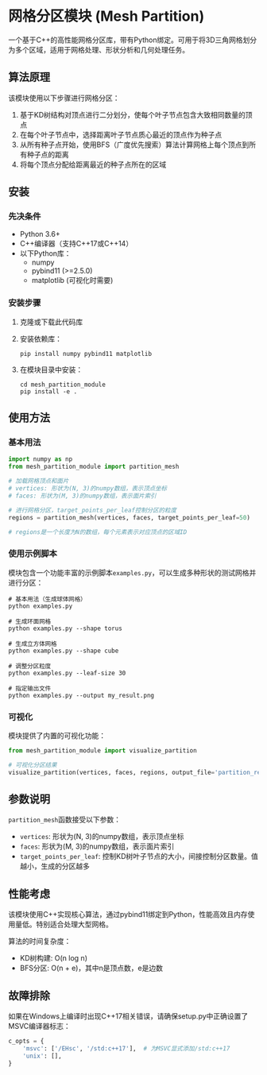 # 网格分区模块 (Mesh Partition)

一个基于C++的高性能网格分区库，带有Python绑定。可用于将3D三角网格划分为多个区域，适用于网格处理、形状分析和几何处理任务。

## 算法原理

该模块使用以下步骤进行网格分区：

1. 基于KD树结构对顶点进行二分划分，使每个叶子节点包含大致相同数量的顶点
2. 在每个叶子节点中，选择距离叶子节点质心最近的顶点作为种子点
3. 从所有种子点开始，使用BFS（广度优先搜索）算法计算网格上每个顶点到所有种子点的距离
4. 将每个顶点分配给距离最近的种子点所在的区域

## 安装

### 先决条件

- Python 3.6+
- C++编译器（支持C++17或C++14）
- 以下Python库：
  - numpy
  - pybind11 (>=2.5.0)
  - matplotlib (可视化时需要)

### 安装步骤

1. 克隆或下载此代码库

2. 安装依赖库：
   ```
   pip install numpy pybind11 matplotlib
   ```

3. 在模块目录中安装：
   ```
   cd mesh_partition_module
   pip install -e .
   ```

## 使用方法

### 基本用法

```python
import numpy as np
from mesh_partition_module import partition_mesh

# 加载网格顶点和面片
# vertices: 形状为(N, 3)的numpy数组，表示顶点坐标
# faces: 形状为(M, 3)的numpy数组，表示面片索引

# 进行网格分区，target_points_per_leaf控制分区的粒度
regions = partition_mesh(vertices, faces, target_points_per_leaf=50)

# regions是一个长度为N的数组，每个元素表示对应顶点的区域ID
```

### 使用示例脚本

模块包含一个功能丰富的示例脚本`examples.py`，可以生成多种形状的测试网格并进行分区：

```
# 基本用法（生成球体网格）
python examples.py

# 生成环面网格
python examples.py --shape torus

# 生成立方体网格
python examples.py --shape cube

# 调整分区粒度
python examples.py --leaf-size 30

# 指定输出文件
python examples.py --output my_result.png
```

### 可视化

模块提供了内置的可视化功能：

```python
from mesh_partition_module import visualize_partition

# 可视化分区结果
visualize_partition(vertices, faces, regions, output_file='partition_result.png')
```

## 参数说明

`partition_mesh`函数接受以下参数：

- `vertices`: 形状为(N, 3)的numpy数组，表示顶点坐标
- `faces`: 形状为(M, 3)的numpy数组，表示面片索引
- `target_points_per_leaf`: 控制KD树叶子节点的大小，间接控制分区数量。值越小，生成的分区越多

## 性能考虑

该模块使用C++实现核心算法，通过pybind11绑定到Python，性能高效且内存使用量低。特别适合处理大型网格。

算法的时间复杂度：
- KD树构建: O(n log n)
- BFS分区: O(n + e)，其中n是顶点数，e是边数

## 故障排除

如果在Windows上编译时出现C++17相关错误，请确保setup.py中正确设置了MSVC编译器标志：

```python
c_opts = {
    'msvc': ['/EHsc', '/std:c++17'],  # 为MSVC显式添加/std:c++17
    'unix': [],
}
``` 